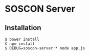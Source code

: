 # SOSCON Server

## Installation

```
$ bower install
$ npm install
$ DEBUG=soscon-server:* node app.js
```
